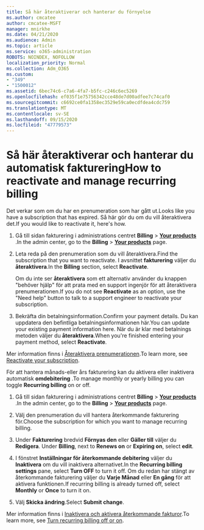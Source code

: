 ```yaml
---
title: Så här återaktiverar och hanterar du förnyelse
ms.author: cmcatee
author: cmcatee-MSFT
manager: mnirkhe
ms.date: 04/21/2020
ms.audience: Admin
ms.topic: article
ms.service: o365-administration
ROBOTS: NOINDEX, NOFOLLOW
localization_priority: Normal
ms.collection: Adm_O365
ms.custom:
- "349"
- "1500012"
ms.assetid: 6bec74c6-c7a6-4fa7-b5fc-c246c6ec5269
ms.openlocfilehash: ef035f1e75756342cce48de7d00adfee7c74caf0
ms.sourcegitcommit: c6692ce0fa1358ec3529e59ca0ecdfdea4cdc759
ms.translationtype: MT
ms.contentlocale: sv-SE
ms.lasthandoff: 09/15/2020
ms.locfileid: "47779573"
---
```

# <a name="how-to-reactivate-and-manage-recurring-billing"></a><span data-ttu-id="542dc-102">Så här återaktiverar och hanterar du automatisk fakturering</span><span class="sxs-lookup"><span data-stu-id="542dc-102">How to reactivate and manage recurring billing</span></span>

<span data-ttu-id="542dc-103">Det verkar som om du har en prenumeration som har gått ut.</span><span class="sxs-lookup"><span data-stu-id="542dc-103">Looks like you have a subscription that has expired.</span></span> <span data-ttu-id="542dc-104">Så här gör du om du vill återaktivera det.</span><span class="sxs-lookup"><span data-stu-id="542dc-104">If you would like to reactivate it, here's how.</span></span>
  
1. <span data-ttu-id="542dc-105">Gå till sidan fakturering i administrations centret **Billing** \> **[Your products](https://go.microsoft.com/fwlink/p/?linkid=842054)** .</span><span class="sxs-lookup"><span data-stu-id="542dc-105">In the admin center, go to the **Billing** \> **[Your products](https://go.microsoft.com/fwlink/p/?linkid=842054)** page.</span></span>

2. <span data-ttu-id="542dc-106">Leta reda på den prenumeration som du vill återaktivera.</span><span class="sxs-lookup"><span data-stu-id="542dc-106">Find the subscription that you want to reactivate.</span></span> <span data-ttu-id="542dc-107">I avsnittet **fakturering** väljer du  **återaktivera**.</span><span class="sxs-lookup"><span data-stu-id="542dc-107">In the **Billing** section, select  **Reactivate**.</span></span>

    <span data-ttu-id="542dc-108">Om du inte ser **återaktivera** som ett alternativ använder du knappen "behöver hjälp" för att prata med en support ingenjör för att återaktivera prenumerationen.</span><span class="sxs-lookup"><span data-stu-id="542dc-108">If you do not see **Reactivate** as an option, use the "Need help" button to talk to a support engineer to reactivate your subscription.</span></span>

3. <span data-ttu-id="542dc-109">Bekräfta din betalningsinformation.</span><span class="sxs-lookup"><span data-stu-id="542dc-109">Confirm your payment details.</span></span> <span data-ttu-id="542dc-110">Du kan uppdatera den befintliga betalningsinformationen här.</span><span class="sxs-lookup"><span data-stu-id="542dc-110">You can update your existing payment information here.</span></span> <span data-ttu-id="542dc-111">När du är klar med betalnings metoden väljer du **återaktivera**.</span><span class="sxs-lookup"><span data-stu-id="542dc-111">When you're finished entering your payment method, select **Reactivate**.</span></span>

<span data-ttu-id="542dc-112">Mer information finns i [Återaktivera prenumerationen](https://docs.microsoft.com/microsoft-365/commerce/subscriptions-and-billing/reactivate-your-subscription).</span><span class="sxs-lookup"><span data-stu-id="542dc-112">To learn more, see [Reactivate your subscription](https://docs.microsoft.com/microsoft-365/commerce/subscriptions-and-billing/reactivate-your-subscription).</span></span> 

<span data-ttu-id="542dc-113">För att hantera månads-eller års fakturering kan du aktivera eller inaktivera automatisk **omdebitering** .</span><span class="sxs-lookup"><span data-stu-id="542dc-113">To manage monthly or yearly billing you can toggle **Recurring billing** on or off.</span></span>
  
1. <span data-ttu-id="542dc-114">Gå till sidan fakturering i administrations centret **Billing** \> **[Your products](https://go.microsoft.com/fwlink/p/?linkid=842054)** .</span><span class="sxs-lookup"><span data-stu-id="542dc-114">In the admin center, go to the **Billing** \> **[Your products](https://go.microsoft.com/fwlink/p/?linkid=842054)** page.</span></span>

2. <span data-ttu-id="542dc-115">Välj den prenumeration du vill hantera återkommande fakturering för.</span><span class="sxs-lookup"><span data-stu-id="542dc-115">Choose the subscription for which you want to manage recurring billing.</span></span>

3. <span data-ttu-id="542dc-116">Under **Fakturering** bredvid **Förnyas den** eller **Gäller till** väljer du **Redigera**. </span><span class="sxs-lookup"><span data-stu-id="542dc-116">Under **Billing**, next to **Renews on** or **Expiring on**, select **edit**.</span></span>

4. <span data-ttu-id="542dc-117">I fönstret **Inställningar för återkommande debitering** väljer du **Inaktivera** om du vill inaktivera alternativet.</span><span class="sxs-lookup"><span data-stu-id="542dc-117">In the **Recurring billing settings** pane, select **Turn OFF** to turn it off.</span></span> <span data-ttu-id="542dc-118">Om du redan har stängt av återkommande fakturering väljer du **Varje Månad** eller **En gång** för att aktivera funktionen.</span><span class="sxs-lookup"><span data-stu-id="542dc-118">If recurring billing is already turned off, select **Monthly** or **Once** to turn it on.</span></span>

5. <span data-ttu-id="542dc-119">Välj **Skicka ändring**.</span><span class="sxs-lookup"><span data-stu-id="542dc-119">Select **Submit change**.</span></span>

<span data-ttu-id="542dc-120">Mer information finns i [Inaktivera och aktivera återkommande fakturor](https://docs.microsoft.com/microsoft-365/commerce/subscriptions/renew-your-subscription#turn-recurring-billing-off-or-on).</span><span class="sxs-lookup"><span data-stu-id="542dc-120">To learn more, see [Turn recurring billing off or on](https://docs.microsoft.com/microsoft-365/commerce/subscriptions/renew-your-subscription#turn-recurring-billing-off-or-on).</span></span>